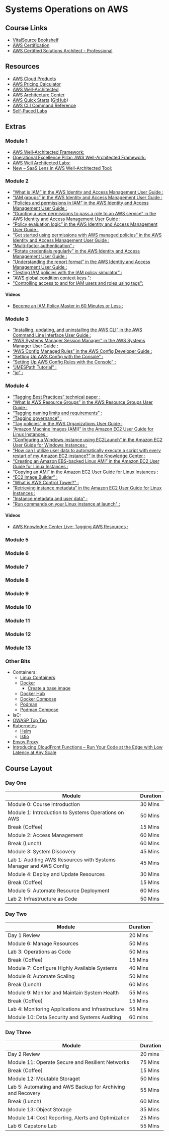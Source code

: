 # Systems Operations on AWS

## Course Links

* [VitalSource Bookshelf](https://online.vitalsource.com)
* [AWS Certification](https://aws.amazon.com/certification/)
* [AWS Certified Solutions Architect - Professional](https://aws.amazon.com/certification/certified-solutions-architect-professional/)

## Resources

* [AWS Cloud Products](https://aws.amazon.com/products/)
* [AWS Pricing Calculator](https://calculator.aws/#/)
* [AWS Well-Architected](https://aws.amazon.com/architecture/well-architected/)
* [AWS Architecture Center](https://aws.amazon.com/architecture/)
* [AWS Quick Starts](https://aws.amazon.com/quickstart/) ([GitHub](https://github.com/aws-quickstart/))
* [AWS CLI Command Reference](https://docs.aws.amazon.com/cli/latest/index.html)
* [Self-Paced Labs](https://aws.amazon.com/training/self-paced-labs/)

## Extras

### Module 1
* [AWS Well-Architected Framework:](https://d1.awsstatic.com/whitepapers/architecture/AWS_Well-Architected_Framework.pdf)
* [Operational Excellence Pillar: AWS Well-Architected Framework:](https://d1.awsstatic.com/whitepapers/architecture/AWS-Operational-Excellence-Pillar.pdf)
* [AWS Well Architected Labs:](https://www.wellarchitectedlabs.com/)
* [New – SaaS Lens in AWS Well-Architected Tool:](https://aws.amazon.com/blogs/aws/new-saas-lens-in-aws-well-architected-tool/)

### Module 2
* [“What is IAM” in the AWS Identity and Access Management User Guide :](https://docs.aws.amazon.com/IAM/latest/UserGuide/introduction.html)
* [“IAM groups” in the AWS Identity and Access Management User Guide :](https://docs.aws.amazon.com/IAM/latest/UserGuide/id_groups.html)
* [“Policies and permissions in IAM” in the AWS Identity and Access Management User Guide :](https://docs.aws.amazon.com/IAM/latest/UserGuide/access_policies.html)
* [“Granting a user permissions to pass a role to an AWS service” in the AWS Identity and Access Management User Guide :](https://docs.aws.amazon.com/IAM/latest/UserGuide/id_roles_use_passrole.html)
* [“Policy evaluation logic” in the AWS Identity and Access Management User Guide :](https://docs.aws.amazon.com/IAM/latest/UserGuide/reference_policies_evaluation-logic.html)
* [“Get started using permissions with AWS managed policies” in the AWS Identity and Access Management User Guide :](https://docs.aws.amazon.com/IAM/latest/UserGuide/best-practices.html#bp-use-aws-defined-policies)
* [“Multi-factor authentication” :](http://aws.amazon.com/iam/details/mfa/)
* [“Rotate credentials regularly” in the AWS Identity and Access Management User Guide :](https://docs.aws.amazon.com/IAM/latest/UserGuide/best-practices.html#rotate-credentials)
* [“Understanding the report format” in the AWS Identity and Access Management User Guide  :](https://docs.aws.amazon.com/IAM/latest/UserGuide/id_credentials_getting-report.html#id_credentials_understanding_the_report_format)
* [“Testing IAM policies with the IAM policy simulator” :](https://docs.aws.amazon.com/IAM/latest/UserGuide/access_policies_testing-policies.html)
* ["AWS global condition context keys ":](https://docs.aws.amazon.com/IAM/latest/UserGuide/reference_policies_condition-keys.html)
* ["Controlling access to and for IAM users and roles using tags":](https://docs.aws.amazon.com/IAM/latest/UserGuide/access_iam-tags.html)

#### Videos
* [Become an IAM Policy Master in 60 Minutes or Less :](https://www.youtube.com/watch?v=YQsK4MtsELU)

### Module 3
* [“Installing, updating, and uninstalling the AWS CLI” in the AWS Command Line Interface User Guide :](https://docs.aws.amazon.com/cli/latest/userguide/cli-chap-install.html)
* [“AWS Systems Manager Session Manager” in the AWS Systems Manager User Guide :](https://docs.aws.amazon.com/systems-manager/latest/userguide/session-manager.html)
* [“AWS Config Managed Rules” in the AWS Config Developer Guide :](http://docs.aws.amazon.com/config/latest/developerguide/evaluate-config_use-managed-rules.html)
* [“Setting Up AWS Config with the Console” :](https://docs.aws.amazon.com/config/latest/developerguide/gs-console.html)
* [“Setting Up AWS Config Rules with the Console” :](https://docs.aws.amazon.com/config/latest/developerguide/setting-up-aws-config-rules-with-console.html)
* ["JMESPath Tutorial" :](https://jmespath.org/tutorial.html)
* ["jq" :](https://stedolan.github.io/jq/)

### Module 4
* [“Tagging Best Practices” technical paper :](https://d1.awsstatic.com/whitepapers/aws-tagging-best-practices.pdf)
* [“What Is AWS Resource Groups” in the AWS Resource Groups User Guide :](https://docs.aws.amazon.com/ARG/latest/userguide/welcome.html)
* [“Tagging naming limits and requirements” :](https://docs.aws.amazon.com/general/latest/gr/aws_tagging.html#tag-conventions)
* [“Tagging governance” :](https://docs.aws.amazon.com/general/latest/gr/aws_tagging.html#tag-strategies-governance)
* [“Tag policies” in the AWS Organizations User Guide :](https://docs.aws.amazon.com/organizations/latest/userguide/orgs_manage_policies_tag-policies.html)
* [“Amazon Machine Images (AMI)” in the Amazon EC2 User Guide for Linux Instances :](https://docs.aws.amazon.com/AWSEC2/latest/UserGuide/AMIs.html)
* [“Configuring a Windows instance using EC2Launch” in the Amazon EC2 User Guide for Windows Instances :](https://docs.aws.amazon.com/AWSEC2/latest/WindowsGuide/ec2launch.html)
* [“How can I utilize user data to automatically execute a script with every restart of my Amazon EC2 instance?” in the Knowledge Center :](https://aws.amazon.com/premiumsupport/knowledge-center/execute-user-data-ec2)
* [“Creating an Amazon EBS-backed Linux AMI” in the Amazon EC2 User Guide for Linux Instances :](https://docs.aws.amazon.com/AWSEC2/latest/UserGuide/creating-an-ami-ebs.html)
* [“Copying an AMI” in the Amazon EC2 User Guide for Linux Instances :](https://docs.aws.amazon.com/AWSEC2/latest/UserGuide/CopyingAMIs.html)
* [“EC2 Image Builder” :](https://aws.amazon.com/image-builder/)
* ["What is AWS Control Tower?" :](https://docs.aws.amazon.com/controltower/latest/userguide/what-is-control-tower.html)
* [“Retrieving instance metadata” in the Amazon EC2 User Guide for Linux Instances :](https://docs.aws.amazon.com/AWSEC2/latest/UserGuide/instancedata-data-retrieval.html)
* ["Instance metadata and user data" :](https://docs.aws.amazon.com/AWSEC2/latest/UserGuide/ec2-instance-metadata.html)
* ["Run commands on your Linux instance at launch" :](https://docs.aws.amazon.com/AWSEC2/latest/UserGuide/user-data.html)

#### Videos

* [AWS Knowledge Center Live: Tagging AWS Resources :](https://www.youtube.com/watch?v=MX9DaAQS15I)

### Module 5

### Module 6

### Module 7

### Module 8

### Module 9

### Module 10

### Module 11

### Module 12

### Module 13

### Other Bits

* Containers:
  * [Linux Containers](https://linuxcontainers.org/)
  * [Docker](https://www.docker.com/)
    * [Create a base image](https://docs.docker.com/develop/develop-images/baseimages/)
  * [Docker Hub](https://hub.docker.com/)
  * [Docker Compose](https://docs.docker.com/compose/)
  * [Podman](https://podman.io/)
  * [Podman Compose](https://github.com/containers/podman-compose)
* IaC:
* [OWASP Top Ten](https://owasp.org/www-project-top-ten/)
* [Kubernetes](https://kubernetes.io/)
  * [Helm](https://helm.sh/)
  * [Istio](https://istio.io/)
* [Envoy Proxy](https://www.envoyproxy.io/)
* [Introducing CloudFront Functions – Run Your Code at the Edge with Low Latency at Any Scale](https://aws.amazon.com/blogs/aws/introducing-cloudfront-functions-run-your-code-at-the-edge-with-low-latency-at-any-scale/)

## Course Layout

### Day One

|Module|Duration|
|-|-|
|Module 0: Course Introduction|30 Mins|
|Module 1: Introduction to Systems Operations on AWS|50 Mins|
|Break (Coffee)|15 Mins|
|Module 2: Access Management|60 Mins|
|Break (Lunch)|60 Mins|
|Module 3: System Discovery|45 Mins|
|Lab 1: Auditing AWS Resources with Systems Manager and AWS Config|45 Mins|
|Module 4: Deploy and Update Resources|30 Mins|
|Break (Coffee)|15 Mins|
|Module 5: Automate Resource Deployment|60 Mins|
|Lab 2: Infrastructure as Code|50 Mins|

### Day Two

|Module|Duration|
|-|-|
|Day 1 Review|20 Mins|
|Module 6: Manage Resources|50 Mins|
|Lab 3: Operations as Code|50 Mins|
|Break (Coffee)|15 Mins|
|Module 7: Configure Highly Available Systems|40 Mins|
|Module 8: Automate Scaling|50 Mins|
|Break (Lunch)|60 Mins|
|Module 9: Monitor and Maintain System Health|55 Mins|
|Break (Coffee)|15 Mins|
|Lab 4: Monitoring Applications and Infrastructure|55 Mins|
|Module 10: Data Security and Systems Auditing|60 mins|

### Day Three

|Module|Duration|
|-|-|
|Day 2 Review|20 mins|
|Module 11: Operate Secure and Resilient Networks|75 Mins|
|Break (Coffee)|15 Mins|
|Module 12: Moutable Storaget|50 Mins|
|Lab 5: Automating and AWS Backup for Archiving and Recovery|55 Mins|
|Break (Lunch)|60 Mins|
|Module 13: Object Storage|35 Mins|
|Module 14: Cost Reporting, Alerts and Optimization|25 Mins|
|Lab 6: Capstone Lab|55 Mins|
